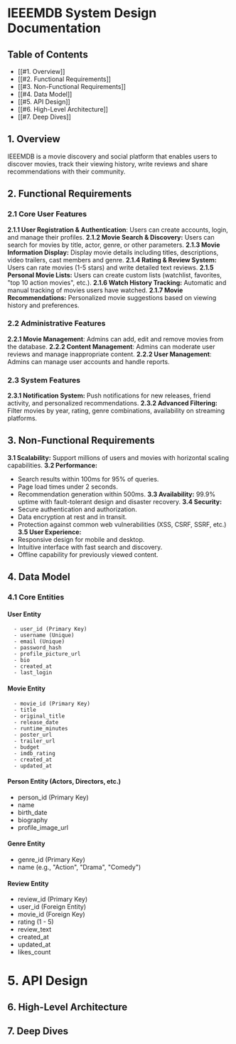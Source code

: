 # IEEEMDB System Design Documentation

## Table of Contents

- [[#1. Overview]]
- [[#2. Functional Requirements]]
- [[#3. Non-Functional Requirements]]
- [[#4. Data Model]]
- [[#5. API Design]]
- [[#6. High-Level Architecture]]
- [[#7. Deep Dives]]

## 1. Overview

IEEEMDB is a movie discovery and social platform that enables users to discover movies, track their viewing history, write reviews and share recommendations with their community.

## 2. Functional Requirements

### 2.1 Core User Features

**2.1.1 User Registration & Authentication**: Users can create accounts, login, and manage their profiles.
**2.1.2 Movie Search & Discovery:** Users can search for movies by title, actor, genre, or other parameters.
**2.1.3 Movie Information Display:** Display movie details including titles, descriptions, video trailers, cast members and genre.
**2.1.4 Rating & Review System:** Users can rate movies (1-5 stars) and write detailed text reviews.
**2.1.5 Personal Movie Lists:** Users can create custom lists (watchlist, favorites, "top 10 action movies", etc.).
**2.1.6 Watch History Tracking:** Automatic and manual tracking of movies users have watched.
**2.1.7 Movie Recommendations:** Personalized movie suggestions based on viewing history and preferences.

### 2.2 Administrative Features

**2.2.1 Movie Management**: Admins can add, edit and remove movies from the database.
**2.2.2 Content Management**: Admins can moderate user reviews and manage inappropriate content.
**2.2.2 User Management**: Admins can manage user accounts and handle reports.

### 2.3 System Features

**2.3.1 Notification System:** Push notifications for new releases, friend activity, and personalized recommendations.
**2.3.2 Advanced Filtering:** Filter movies by year, rating, genre combinations, availability on streaming platforms.

## 3. Non-Functional Requirements

**3.1 Scalability:** Support millions of users and movies with horizontal scaling capabilities.
**3.2 Performance:**

- Search results within 100ms for 95% of queries.
- Page load times under 2 seconds.
- Recommendation generation within 500ms.
**3.3 Availability:** 99.9% uptime with fault-tolerant design and disaster recovery.
**3.4 Security:**
- Secure  authentication and authorization.
- Data encryption at rest and in transit.
- Protection against common web vulnerabilities (XSS, CSRF, SSRF, etc.)
**3.5 User Experience:**
- Responsive design for mobile and desktop.
- Intuitive interface with fast search and discovery.
- Offline capability for previously viewed content.
  
## 4. Data Model

### 4.1 Core Entities

#### User Entity

      - user_id (Primary Key)
      - username (Unique)
      - email (Unique)
      - password_hash
      - profile_picture_url
      - bio
      - created_at
      - last_login

#### Movie Entity

      - movie_id (Primary Key)
      - title
      - original_title
      - release_date
      - runtime_minutes
      - poster_url
      - trailer_url
      - budget
      - imdb_rating
      - created_at
      - updated_at

#### Person Entity (Actors, Directors, etc.)

- person_id (Primary Key)
- name
- birth_date
- biography
- profile_image_url

#### Genre Entity

- genre_id (Primary Key)
- name (e.g., "Action", "Drama", "Comedy")

#### Review Entity

- review_id (Primary Key)
- user_id (Foreign Entity)
- movie_id (Foreign Key)
- rating (1 - 5)
- review_text
- created_at
- updated_at
- likes_count

# 5. API Design

## 6. High-Level Architecture

## 7. Deep Dives
